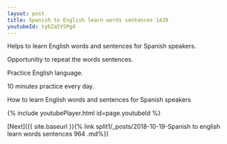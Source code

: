 ```yaml
---
layout: post
title: Spanish to English learn words sentences 1428 
youtubeId: ty6Za5YSPg4
---
```

 
 
Helps to learn English words and sentences for Spanish speakers.

Opportunitiy to repeat the words sentences. 

Practice English language. 
 
10 minutes practice every day. 
 
How to learn English words and sentences for Spanish speakers 
 
{% include youtubePlayer.html id=page.youtubeId %}
 
 
[Next]({{ site.baseurl }}{% link  split1/_posts/2018-10-19-Spanish to english learn words sentences 964 .md%})
 
